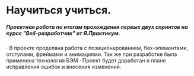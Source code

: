 # Научиться учиться. 
##### Проектная работа по итогам прохождения первых двух спринтов на курсе "Веб-разработчик" от Я.Практикум.

· В проекте проделана работа с позиционированием, flex-элементами, отступами, фреймами и анимациями. Так же при разработке была применена технология БЭМ
· Проект будет доработан в плане исправления ошибок и внесения изменений.